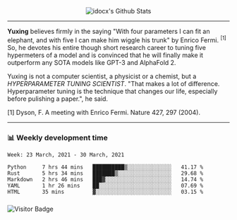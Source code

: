 <div align="center">
    <img align="center" src="https://github-readme-stats.vercel.app/api?username=idocx&show_icons=true&count_private=true&hide_border=true" alt="idocx's Github Stats"></img>
</div>

---

**Yuxing** believes firmly in the saying "With four parameters I can fit an elephant, and with five I can make him wiggle his trunk" by Enrico Fermi. <sup>[1]</sup> So, he devotes his entire though short research career to tuning five hypermeters of a model and is convinced that he will finally make it outperform any SOTA models like GPT-3 and AlphaFold 2.

Yuxing is not a computer scientist, a physicist or a chemist, but a *HYPERPARAMETER TUNING SCIENTIST*. "That makes a lot of difference. Hyperparameter tuning is the technique that changes our life, especially before pulishing a paper.", he said.

[1] Dyson, F. A meeting with Enrico Fermi. Nature 427, 297 (2004).


---

### 📊 Weekly development time
<!--START_SECTION:waka-->
```text
Week: 23 March, 2021 - 30 March, 2021

Python     7 hrs 44 mins   ██████████▒░░░░░░░░░░░░░░   41.17 % 
Rust       5 hrs 34 mins   ███████▒░░░░░░░░░░░░░░░░░   29.68 % 
Markdown   2 hrs 46 mins   ███▓░░░░░░░░░░░░░░░░░░░░░   14.74 % 
YAML       1 hr 26 mins    ██░░░░░░░░░░░░░░░░░░░░░░░   07.69 % 
HTML       35 mins         ▓░░░░░░░░░░░░░░░░░░░░░░░░   03.15 % 
```
<!--END_SECTION:waka-->

### 

![Visitor Badge](https://visitor-badge.laobi.icu/badge?page_id=idocx.idocx)